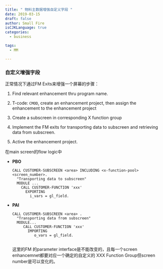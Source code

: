 ```yaml
---
title: " 物料主数据增强自定义字段 "
date: 2019-03-15
draft: false
author: Small Fire
isCJKLanguage: true
categories: 
  - business

tags: 
  - MM

---
```


### 自定义增强字段

正常情况下通过FM Exits来增强一个屏幕的步骤：

1. Find relevant enhancement thru program name.

2. T-code: `CMOD`, create an enhancement project, then assign the enhancement to the enhancement project

3. Create a subscreen in corresponding X function group

4. Implement the FM exits for transporting data to subscreen and retrieving data from subscreen.

5. Active the enhancement project.

在main screen的flow logic中

- **PBO**

  ```JS
  CALL CUSTOMER-SUBSCREEN <area> INCLUDING <x-function-pool> <screen_number>.
    "Transporting data to subscreen"
    MODULE ...
      CALL CUSTOMER-FUNCTION 'xxx'
        EXPORTING
          i_vars = gl_field.
  ```

- **PAI**

  ```JS
  CALL CUSTOMER-SUBSCREEN <area> .
    "Transporting data from subscreen"
    MODULE...
       CALL CUSTOMER-FUNCTION 'xxx'
         IMPORTING
            o_vars = gl_field.
   
  ```

   这里的FM 的parameter interface是不能改变的，且每一个screen enhancemnet都要对应一个确定的自定义的 XXX Function Group但screen number是可以变化的。



